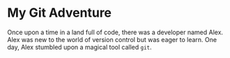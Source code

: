 # My Git Adventure

Once upon a time in a land full of code, there was a developer named Alex. Alex was new to the world of version control but was eager to learn. One day, Alex stumbled upon a magical tool called `git`.

